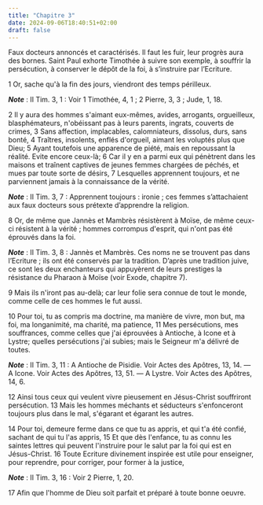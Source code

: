 ```yaml
---
title: "Chapitre 3"
date: 2024-09-06T18:40:51+02:00
draft: false
---
```



Faux docteurs annoncés et caractérisés.
Il faut les fuir, leur progrès aura des bornes.
Saint Paul exhorte Timothée à suivre son exemple, à souffrir la persécution, à conserver le dépôt de la foi, à s’instruire par l’Ecriture.


1 Or, sache qu'à la fin des jours, viendront des temps périlleux.

***Note*** :  II Tim. 3, 1 : Voir 1 Timothée, 4, 1 ; 2 Pierre, 3, 3 ; Jude, 1, 18.

2 Il y aura des hommes s'aimant eux-mêmes, avides, arrogants, orgueilleux, blasphémateurs, n'obéissant pas à leurs parents, ingrats, couverts de crimes, 3 Sans affection, implacables, calomniateurs, dissolus, durs, sans bonté, 4 Traîtres, insolents, enflés d'orgueil, aimant les voluptés plus que Dieu; 5 Ayant toutefois une apparence de piété, mais en repoussant la réalité. Evite encore ceux-là; 6 Car il y en a parmi eux qui pénètrent dans les maisons et traînent captives de jeunes femmes chargées de péchés, et mues par toute sorte de désirs, 7 Lesquelles apprennent toujours, et ne parviennent jamais à la connaissance de la vérité.

***Note*** :  II Tim. 3, 7 : Apprennent toujours : ironie ; ces femmes s’attachaient aux faux docteurs sous prétexte d’apprendre la religion.

8 Or, de même que Jannès et Mambrès résistèrent à Moïse, de même ceux-ci résistent à la vérité ; hommes corrompus d'esprit, qui n'ont pas été éprouvés dans la foi.

***Note*** :  II Tim. 3, 8 : Jannès et Mambrès. Ces noms ne se trouvent pas dans l’Ecriture ; ils ont été conservés par la tradition. D’après une tradition juive, ce sont les deux enchanteurs qui appuyèrent de leurs prestiges la résistance du Pharaon à Moïse (voir Exode, chapitre 7).

9 Mais ils n'iront pas au-delà; car leur folie sera connue de tout le monde, comme celle de ces hommes le fut aussi.


10 Pour toi, tu as compris ma doctrine, ma manière de vivre, mon but, ma foi, ma longanimité, ma charité, ma patience, 11 Mes persécutions, mes souffrances, comme celles que j'ai éprouvées à Antioche, à Icone et à Lystre; quelles persécutions j'ai subies; mais le Seigneur m'a délivré de toutes.

***Note*** :  II Tim. 3, 11 : A Antioche de Pisidie. Voir Actes des Apôtres, 13, 14. ― A Icone. Voir Actes des Apôtres, 13, 51. ― A Lystre. Voir Actes des Apôtres, 14, 6.

12 Ainsi tous ceux qui veulent vivre pieusement en Jésus-Christ souffriront persécution. 13 Mais les hommes méchants et séducteurs s'enfonceront toujours plus dans le mal, s'égarant et égarant les autres.


14 Pour toi, demeure ferme dans ce que tu as appris, et qui t'a été confié, sachant de qui tu l'as appris, 15 Et que dès l'enfance, tu as connu les saintes lettres qui peuvent l'instruire pour le salut par la foi qui est en Jésus-Christ. 16 Toute Ecriture divinement inspirée est utile pour enseigner, pour reprendre, pour corriger, pour former à la justice,

***Note*** :  II Tim. 3, 16 : Voir 2 Pierre, 1, 20.

17 Afin que l'homme de Dieu soit parfait et préparé à toute bonne oeuvre.

